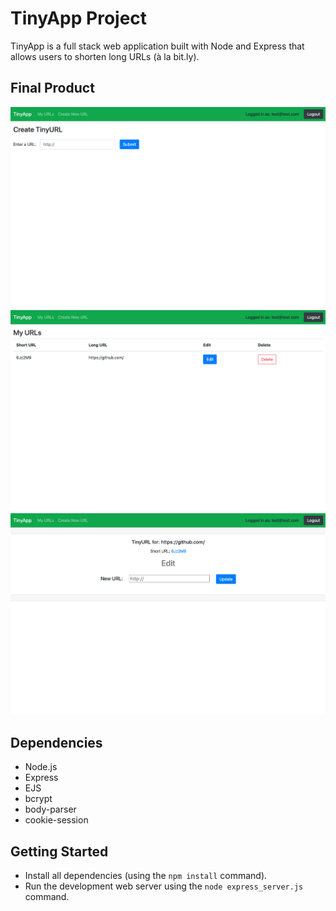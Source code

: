 # TinyApp Project

TinyApp is a full stack web application built with Node and Express that allows users to shorten long URLs (à la bit.ly). 

## Final Product

!["Screenshot of Create new TinyURL Page"](https://raw.githubusercontent.com/jmgtheworld/tinyapp/c075315a1ab66a456d310dea27a8ada40a492b58/docs/urls-new-page.png)
!["Screenshot of URLs page "](https://raw.githubusercontent.com/jmgtheworld/tinyapp/c075315a1ab66a456d310dea27a8ada40a492b58/docs/urls-page.png)
!["Screenshot of show URLs page "](https://raw.githubusercontent.com/jmgtheworld/tinyapp/c075315a1ab66a456d310dea27a8ada40a492b58/docs/urls-show-page.png)



## Dependencies

- Node.js
- Express
- EJS
- bcrypt
- body-parser
- cookie-session

## Getting Started

- Install all dependencies (using the `npm install` command).
- Run the development web server using the `node express_server.js` command.
